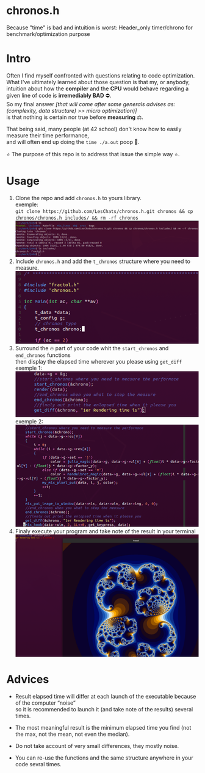 # chronos.h
Because "time" is bad and intuition is worst: Header_only timer/chrono for benchmark/optimization purpose

# Intro
Often I find myself confronted with questions relating to code optimization.  
What I've ultimately learned about those question is that my, or anybody, intuition about how the **compiler** and the **CPU** would behave regarding a given line of code is **irremediably BAD** ⛔.  
So my final answer *[that will come after some generals advises as: (complexity, data structure) >> micro optimization)]*  
is that nothing is certain nor true before **measuring** ⚖️.  
  
That being said, many people (at 42 school) don't know how to easily measure their time performance,  
and will often end up doing the `time ./a.out` poop 💩.

⭐ The purpose of this repo is to address that issue the simple way ⭐.

# Usage

1. Clone the repo and add `chronos.h` to yours library.  
  exemple:  
  `git clone https://github.com/LesChats/chronos.h.git chronos && cp chronos/chronos.h includes/ && rm -rf chronos`
  ![alt text](https://github.com/LesChats/chronos.h/blob/master/exemple_image/clone.png)
2. Include `chronos.h` and add the `t_chronos` structure where you need to measure.  
  ![alt text](https://github.com/LesChats/chronos.h/blob/master/exemple_image/init.png)
3. Surround the 🔥 part of your code whit the `start_chronos` and `end_chronos` functions  
    then display the elapsed time wherever you please using `get_diff`  
   exemple 1:  
   ![alt text](https://github.com/LesChats/chronos.h/blob/master/exemple_image/usage1.png)  
   exemple 2:  
   ![alt text](https://github.com/LesChats/chronos.h/blob/master/exemple_image/usage2.png)
4. Finaly execute your program and take note of the result in your terminal
   ![alt text](https://github.com/LesChats/chronos.h/blob/master/exemple_image/result.png)
# Advices
- Result elapsed time will differ at each launch of the executable because of the computer “noise”  
so it is recommended to launch it (and take note of the results) several times. 
  
- The most meaningful result is the minimum elapsed time you find (not the max, not the mean, not even the median).  
  
- Do not take account of very small differences, they mostly noise.   
- You can re-use the functions and the same structure anywhere in your code sevral times.
